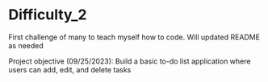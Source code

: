 # Difficulty_2

First challenge of many to teach myself how to code. Will updated README as needed

Project objective (09/25/2023):
    Build a basic to-do list application where users can add, edit, and delete tasks
